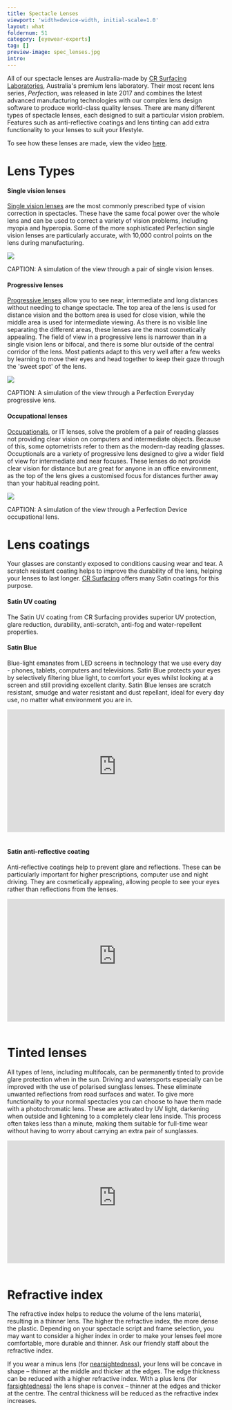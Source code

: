 ```yaml
---
title: Spectacle Lenses
viewport: 'width=device-width, initial-scale=1.0'
layout: what
foldernum: 51
category: [eyewear-experts]
tag: []
preview-image: spec_lenses.jpg
intro: 
---
```


<div class="employee-heading">
<p><p>All of our spectacle lenses are Australia-made by <a href="http://www.crsurfacing.com.au/">CR Surfacing Laboratories</a>, Australia's premium lens laboratory. Their most recent lens series, <i>Perfection</i>, was released in late 2017 and combines the latest advanced manufacturing technologies with our complex lens design software to produce world-class quality lenses. There are many different types of spectacle lenses, each designed to suit a particular vision problem. Features such as anti-reflective coatings and lens tinting can add extra functionality to your lenses to suit your lifestyle.</p>
<p>To see how these lenses are made, view the video <a href="https://player.vimeo.com/video/243018055">here</a>.</p>
</div>

# Lens Types

#### Single vision lenses

[Single vision lenses](https://www.perfectionlens.com/portfolio-items/single-vision/) are the most commonly prescribed type of vision correction in spectacles. These have the same focal power over the whole lens and can be used to correct a variety of vision problems, including myopia and hyperopia. Some of the more sophisticated Perfection single vision lenses are particularly accurate, with 10,000 control points on the lens during manufacturing.

![](single_vision_powers.jpg)

CAPTION: A simulation of the view through a pair of single vision lenses.

#### Progressive lenses

[Progressive lenses](https://www.perfectionlens.com/portfolio-items/everyday/) allow you to see near, intermediate and long distances without needing to change spectacle. The top area of the lens is used for distance vision and the bottom area is used for close vision, while the middle area is used for intermediate viewing. As there is no visible line separating the different areas, these lenses are the most cosmetically appealing. The field of view in a progressive lens is narrower than in a single vision lens or bifocal, and there is some blur outside of the central corridor of the lens. Most patients adapt to this very well after a few weeks by learning to move their eyes and head together to keep their gaze through the 'sweet spot' of the lens.

![](everyday_powers_1000.jpg)

CAPTION: A simulation of the view through a Perfection Everyday progressive lens.

#### Occupational lenses

[Occupationals](https://www.perfectionlens.com/portfolio-items/device/), or IT lenses, solve the problem of a pair of reading glasses not providing clear vision on computers and intermediate objects. Because of this, some optometrists refer to them as the modern-day reading glasses. Occuptionals are a variety of progressive lens designed to give a wider field of view for intermediate and near focuses. These lenses do not provide clear vision for distance but are great for anyone in an office environment, as the top of the lens gives a customised focus for distances further away than your habitual reading point.

![](device_powers_1000.jpg)

CAPTION: A simulation of the view through a Perfection Device occupational lens.

# Lens coatings

Your glasses are constantly exposed to conditions causing wear and tear. A scratch resistant coating helps to improve the durability of the lens, helping your lenses to last longer. [CR Surfacing](http://www.crsurfacing.com.au/coatings/) offers many Satin coatings for this purpose.

#### Satin UV coating

The Satin UV coating from CR Surfacing provides superior UV protection, glare reduction, durability, anti-scratch, anti-fog and water-repellent properties.

#### Satin Blue

Blue-light emanates from LED screens in technology that we use every day - phones, tablets, computers and televisions. Satin Blue protects your eyes by selectively filtering blue light, to comfort your eyes whilst looking at a screen and still providing excellent clarity. Satin Blue lenses are scratch resistant, smudge and water resistant and dust repellant, ideal for every day use, no matter what environment you are in.

<div class="myWrapper" style="position: relative; padding-bottom: 56.25%; height: 0;"><iframe frameborder="0" type="text/html" src="https://2689-2347.captiv8online.com/animations/embed/one/blc-sleep?player_width=100%&player_height=100%&site_company_language=34&autostart=false" width="100%" height="100%" style="position:absolute;top:0;left:0;width:100%;height:100%;"></iframe></div>

<br>

#### Satin anti-reflective coating

Anti-reflective coatings help to prevent glare and reflections. These can be particularly important for higher prescriptions, computer use and night driving. They are cosmetically appealing, allowing people to see your eyes rather than reflections from the lenses.

<div class="myWrapper" style="position: relative; padding-bottom: 56.25%; height: 0;"><iframe frameborder="0" type="text/html" src="https://2689-2347.captiv8online.com/animations/embed/one/t-l-l?player_width=100%&player_height=100%&site_company_language=34&autostart=false" width="100%" height="100%" style="position:absolute;top:0;left:0;width:100%;height:100%;"></iframe></div>

<br>

# Tinted lenses

All types of lens, including multifocals, can be permanently tinted to provide glare protection when in the sun.  Driving and watersports especially can be improved with the use of polarised sunglass lenses. These eliminate unwanted reflections from road surfaces and water.  To give more functionality to your normal spectacles you can choose to have them made with a photochromatic lens. These are activated by UV light, darkening when outside and lightening to a completely clear lens inside. This process often takes less than a minute, making them suitable for full-time wear without having to worry about carrying an extra pair of sunglasses.

<div class="myWrapper" style="position: relative; padding-bottom: 56.25%; height: 0;"><iframe frameborder="0" type="text/html" src="https://2689-2347.captiv8online.com/animations/embed/one/l-t-t-l?player_width=100%&player_height=100%&site_company_language=34&autostart=false" width="100%" height="100%" style="position:absolute;top:0;left:0;width:100%;height:100%;"></iframe></div>

<br>

# Refractive index

The refractive index helps to reduce the volume of the lens material, resulting in a thinner lens. The higher the refractive index, the more dense the plastic. Depending on your spectacle script and frame selection, you may want to consider a higher index in order to make your lenses feel more comfortable, more durable and thinner. Ask our friendly staff about the refractive index.

If you wear a minus lens (for [nearsightedness](/what-we-do/myopia)), your lens will be concave in shape – thinner at the middle and thicker at the edges. The edge thickness can be reduced with a higher refractive index. With a plus lens (for [farsightedness](/what-we-do/hyperopia)) the lens shape is convex – thinner at the edges and thicker at the centre. The central thickness will be reduced as the refractive index increases.

